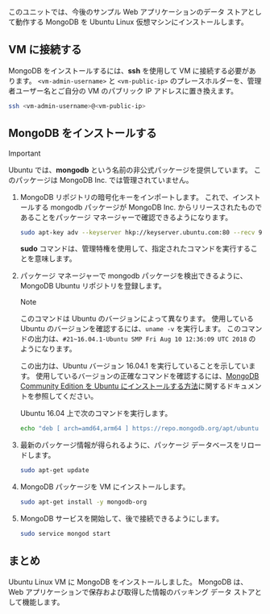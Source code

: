 このユニットでは、今後のサンプル Web アプリケーションのデータ ストアとして動作する MongoDB を Ubuntu Linux 仮想マシンにインストールします。

## <a name="connect-to-the-vm"></a>VM に接続する

MongoDB をインストールするには、**ssh** を使用して VM に接続する必要があります。 `<vm-admin-username>` と `<vm-public-ip>` のプレースホルダーを、管理者ユーザー名とご自分の VM のパブリック IP アドレスに置き換えます。

```bash
ssh <vm-admin-username>@<vm-public-ip>
```

## <a name="install-mongodb"></a>MongoDB をインストールする

> [!Important]
> Ubuntu では、**mongodb** という名前の非公式パッケージを提供しています。 このパッケージは MongoDB Inc. では管理されていません。

1. MongoDB リポジトリの暗号化キーをインポートします。 これで、インストールする mongodb パッケージが MongoDB Inc. からリリースされたものであることをパッケージ マネージャーで確認できるようになります。

    ```bash
    sudo apt-key adv --keyserver hkp://keyserver.ubuntu.com:80 --recv 9DA31620334BD75D9DCB49F368818C72E52529D4
    ```

    **sudo** コマンドは、管理特権を使用して、指定されたコマンドを実行することを意味します。

1. パッケージ マネージャーで mongodb パッケージを検出できるように、MongoDB Ubuntu リポジトリを登録します。

    > [!NOTE]
    > このコマンドは Ubuntu のバージョンによって異なります。 使用している Ubuntu のバージョンを確認するには、`uname -v` を実行します。
    > このコマンドの出力は、`#21~16.04.1-Ubuntu SMP Fri Aug 10 12:36:09 UTC 2018` のようになります。
    >
    > この出力は、Ubuntu バージョン 16.04.1 を実行していることを示しています。
    > 使用しているバージョンの正確なコマンドを確認するには、[MongoDB Community Edition を Ubuntu にインストールする方法](https://docs.mongodb.com/manual/tutorial/install-mongodb-on-ubuntu/)に関するドキュメントを参照してください。

    Ubuntu 16.04 上で次のコマンドを実行します。

    ```bash
    echo "deb [ arch=amd64,arm64 ] https://repo.mongodb.org/apt/ubuntu xenial/mongodb-org/4.0 multiverse" | sudo tee /etc/apt/sources.list.d/mongodb-org-4.0.list
    ```

1. 最新のパッケージ情報が得られるように、パッケージ データベースをリロードします。

    ```bash
    sudo apt-get update
    ```

1. MongoDB パッケージを VM にインストールします。

    ```bash
    sudo apt-get install -y mongodb-org
    ```

1. MongoDB サービスを開始して、後で接続できるようにします。

    ```bash
    sudo service mongod start
    ```

## <a name="summary"></a>まとめ

Ubuntu Linux VM に MongoDB をインストールしました。 MongoDB は、Web アプリケーションで保存および取得した情報のバッキング データ ストアとして機能します。